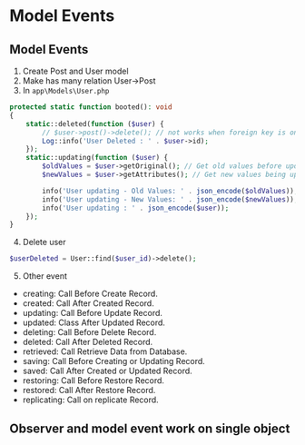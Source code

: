 # Model Events

## Model Events

1. Create Post and User model
2. Make has many relation User->Post
3. In `app\Models\User.php`

```php
protected static function booted(): void
{
    static::deleted(function ($user) {
        // $user->post()->delete(); // not works when foreign key is on/established
        Log::info('User Deleted : ' . $user->id);
    });
    static::updating(function ($user) {
        $oldValues = $user->getOriginal(); // Get old values before update
        $newValues = $user->getAttributes(); // Get new values being updated

        info('User updating - Old Values: ' . json_encode($oldValues));
        info('User updating - New Values: ' . json_encode($newValues));
        info('User updating : ' . json_encode($user));
    });
}
```

4. Delete user

```php
$userDeleted = User::find($user_id)->delete();
```

5. Other event

- creating: Call Before Create Record.
- created: Call After Created Record.
- updating: Call Before Update Record.
- updated: Class After Updated Record.
- deleting: Call Before Delete Record.
- deleted: Call After Deleted Record.
- retrieved: Call Retrieve Data from Database.
- saving: Call Before Creating or Updating Record.
- saved: Call After Created or Updated Record.
- restoring: Call Before Restore Record.
- restored: Call After Restore Record.
- replicating: Call on replicate Record.

## Observer and model event work on single object
